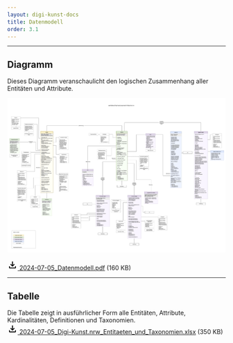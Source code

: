 ```yaml
---
layout: digi-kunst-docs
title: Datenmodell
order: 3.1
---
```


----

## Diagramm
Dieses Diagramm veranschaulicht den logischen Zusammenhang aller Entitäten und Attribute.

[![Digi-Kunst-Datenmodell](/assets/images/2024-07-05_Datenmodell.png 'Dieses Diagramm veranschaulicht den logischen Zusammenhang aller Entitäten und Felder.')](/assets/images/2024-07-05_Datenmodell.png)

[<svg class="download-icon" xmlns="http://www.w3.org/2000/svg" height="24" viewBox="0 -960 960 960" width="24"><path d="M480-320 280-520l56-58 104 104v-326h80v326l104-104 56 58-200 200ZM240-160q-33 0-56.5-23.5T160-240v-120h80v120h480v-120h80v120q0 33-23.5 56.5T720-160H240Z"/></svg> 2024-07-05_Datenmodell.pdf](/assets/documents/2024-07-05_Datenmodell.pdf) (160 KB)

----

## Tabelle
Die Tabelle zeigt in ausführlicher Form alle Entitäten, Attribute, Kardinalitäten, Definitionen und Taxonomien.\
[<svg class="download-icon" xmlns="http://www.w3.org/2000/svg" height="24" viewBox="0 -960 960 960" width="24"><path d="M480-320 280-520l56-58 104 104v-326h80v326l104-104 56 58-200 200ZM240-160q-33 0-56.5-23.5T160-240v-120h80v120h480v-120h80v120q0 33-23.5 56.5T720-160H240Z"/></svg> 2024-07-05_Digi-Kunst.nrw_Entitaeten_und_Taxonomien.xlsx](/assets/documents/2024-07-05_Digi-Kunst.nrw_Entitaeten_und_Taxonomien.xlsx) (350 KB)
